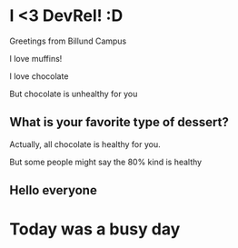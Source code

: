 # I <3 DevRel! :D

Greetings from Billund Campus

I love muffins!

I love chocolate

But chocolate is unhealthy for you

## What is your favorite type of dessert?

Actually, all chocolate is healthy for you.

But some people might say the 80% kind is healthy
## Hello everyone
# Today was a busy day
